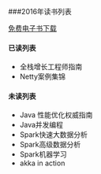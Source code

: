 ###2016年读书列表

[免费电子书下载](http://www.salttiger.com/)

#### 已读列表
* 全栈增长工程师指南
* Netty案例集锦

#### 未读列表
* Java 性能优化权威指南
* Java并发编程
* Spark快速大数据分析
* Spark高级数据分析
* Spark机器学习
* akka in action
